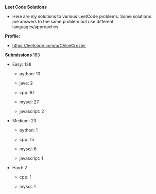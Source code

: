 **Leet Code Solutions**

- Here are my solutions to various LeetCode problems. Some solutions are answers to the same problem but use different languages/approaches.

**Profile:**

- https://leetcode.com/u/ChloeCrozier


**Submissions** 163
- Easy: 138

  -  python: 10

  -  java: 2

  -  cpp: 97

  -  mysql: 27

  -  javascript: 2


- Medium: 23

  -  python: 1

  -  cpp: 15

  -  mysql: 6

  -  javascript: 1


- Hard: 2

  -  cpp: 1

  -  mysql: 1